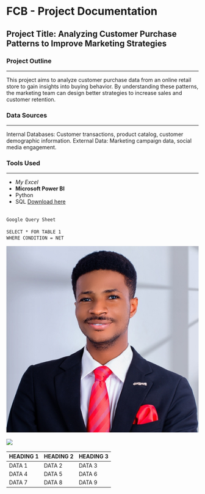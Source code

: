 
# FCB - Project Documentation

## Project Title: Analyzing Customer Purchase Patterns to Improve Marketing Strategies

### Project Outline
---

This project aims to analyze customer purchase data from an online retail store to gain insights into buying behavior. By understanding these patterns, the marketing team can design better strategies to increase sales and customer retention.

### Data Sources
---

Internal Databases: Customer transactions, product catalog, customer demographic information.
External Data: Marketing campaign data, social media engagement.

### Tools Used
---

- *My Excel*
- **Microsoft Power BI**
- Python
- SQL [Download here](https://wwww.jayxeconsultancy.com.ng)






```

Google Query Sheet

SELECT * FOR TABLE 1
WHERE CONDITION = NET

```


![](https://github.com/faithadebowale/FCB-DTAProject/blob/main/Photo%20Passport.jpeg)


![](https://www.simplilearn.com/ice9/free_resources_article_thumb/What_is_Data_Analysis.jpg)














| HEADING 1 | HEADING 2 | HEADING 3 |
| --------- | --------- | --------- |
| DATA 1 | DATA 2 | DATA 3 |
| DATA 4 | DATA 5 | DATA 6 |
| DATA 7 | DATA 8 | DATA 9 |


